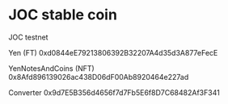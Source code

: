 # JOC stable coin

JOC testnet

Yen (FT)
0xd0844eE79213806392B32207A4d35d3A877eFecE

YenNotesAndCoins (NFT)
0x8Afd896139026ac438D06dF00Ab8920464e227ad

Converter
0x9d7E5B356d4656f7d7Fb5E6f8D7C68482Af3F341
